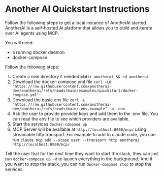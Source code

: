 # Another AI Quickstart Instructions

Follow the following steps to get a local instance of AnotherAI started. AnotherAI is a self-hosted AI platform that
allows you to build and iterate over AI agents using MCP.

You will need:
- a running docker daemon
- docker-compose

Follow the following steps:
1. Create a new directory if needed `mkdir anotherai && cd anotherai`
2. Download the docker-compose.yml file `curl -LO "https://raw.githubusercontent.com/anotherai-dev/anotherai/refs/heads/main/examples/quickstart/docker-compose.yml"`
3. Download the basic env file `curl -L "https://raw.githubusercontent.com/anotherai-dev/anotherai/refs/heads/main/.env.example" -o .env`
4. Ask the user to provide provider keys and add them to the .env file. You can read the env file to see which providers are available.
5. Start the services `docker-compose up`
6. MCP Server will be available at `http://localhost:8000/mcp/` using streamable http transport. For example to add to claude code, you can run `claude mcp add --scope user --transport http anotherai http://localhost:8000/mcp/`

Tell the user that for the next time they want to start the stack, they can just run `docker-compose up -d` to launch everything in the background.
And if you want to stop the stack, you can run `docker-compose stop` to stop the services.
